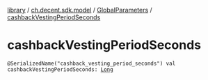 [library](../../index.md) / [ch.decent.sdk.model](../index.md) / [GlobalParameters](index.md) / [cashbackVestingPeriodSeconds](./cashback-vesting-period-seconds.md)

# cashbackVestingPeriodSeconds

`@SerializedName("cashback_vesting_period_seconds") val cashbackVestingPeriodSeconds: `[`Long`](https://kotlinlang.org/api/latest/jvm/stdlib/kotlin/-long/index.html)